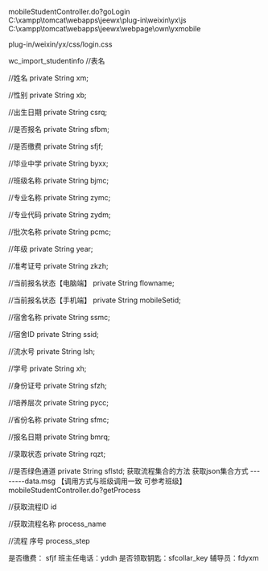 mobileStudentController.do?goLogin
C:\xampp\tomcat\webapps\jeewx\plug-in\weixin\yx\js
C:\xampp\tomcat\webapps\jeewx\webpage\own\yxmobile

plug-in/weixin/yx/css/login.css


wc_import_studentinfo //表名

//姓名
  private String xm;
  
//性别
  private String xb;
  
//出生日期
  private String csrq;
  
//是否报名
  private String sfbm;
  
//是否缴费
  private String sfjf;
  
//毕业中学
  private String byxx;
  
//班级名称
  private String bjmc;
  
//专业名称
  private String zymc;
  
//专业代码
  private String zydm;
  
//批次名称
  private String pcmc;
  
//年级
  private String year;
  
//准考证号
  private String zkzh;
  
//当前报名状态【电脑端】
  private String flowname;
  
//当前报名状态【手机端】
  private String mobileSetid;
  
//宿舍名称
  private String ssmc;
  
//宿舍ID
  private String ssid;
  
//流水号
  private String lsh;
  
//学号
  private String xh;
  
//身份证号
  private String sfzh;
  
//培养层次
  private String pycc;
 
 //省份名称
  private String sfmc;
 
 //报名日期
  private String bmrq;
  
//录取状态
  private String rqzt;
  
//是否绿色通道
  private String sflstd;
获取流程集合的方法 获取json集合方式 --------data.msg 
【调用方式与班级调用一致 可参考班级】
mobileStudentController.do?getProcess


//获取流程ID
 id

//获取流程名称
process_name

//流程 序号
process_step


是否缴费： sfjf    班主任电话：yddh
是否领取钥匙：sfcollar_key
辅导员：fdyxm